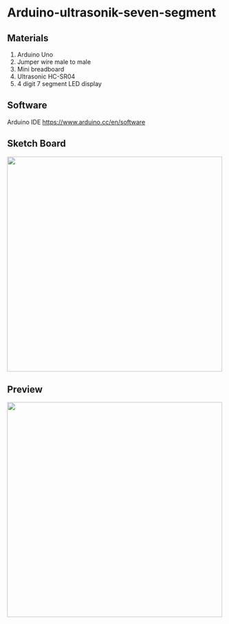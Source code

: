 # Arduino-ultrasonik-seven-segment
## Materials
1. Arduino Uno
2. Jumper wire male to male
3. Mini breadboard
4. Ultrasonic HC-SR04
5. 4 digit 7 segment LED display
## Software
Arduino IDE https://www.arduino.cc/en/software
## Sketch Board
<img src="https://user-images.githubusercontent.com/49663880/111030162-60f80e80-8433-11eb-9185-a40841beaaa6.png" data-canonical-src="https://gyazo.com/eb5c5741b6a9a16c692170a41a49c858.png" width="500"/>

## Preview
<img src="https://user-images.githubusercontent.com/49663880/111030204-97358e00-8433-11eb-9324-bd618e3d3e2a.jpeg" data-canonical-src="https://gyazo.com/eb5c5741b6a9a16c692170a41a49c858.png" width="500"/>
